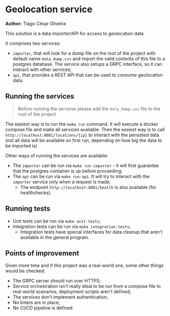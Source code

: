 # Geolocation service

**Author:** Tiago César Oliveira

This solution is a data importer/API for access to geolocation data.

It comprises two services:

- `importer`, that will look for a dump file on the root of the project with default name `data_dump.csv` and import the valid contents of this file to a postgres database. The service also setups a GRPC interface, so it can interact with other services;
- `api`, that provides a REST API that can be used to consume geolocation data.

## Running the services

> Before running the services please add the `data_dump.csv` file to the root of the project

The easiest way is to run the `make run` command. It will execute a docker compose file and make all services available. Then the easiest way is to call `http://localhost:8081/locations/{ip}` to interact with the persisted data (not all data will be available on first run, depending on how big the data to be imported is)

Other ways of running the services are available:
- The `importer` can be run via `make run-importer` - it will first guarantee that the postgres container is up before proceeding;
- The `api` can be run via `make run-api`. It will try to interact with the `importer` service only when a request is made;
  - The endpoint `http://localhost:8081/health` is also available (for healthchecks).

## Running tests

- Unit tests can be run via `make unit-tests`;
- Integration tests can be run via `make integration-tests`;
  - Integration tests have special interfaces for data cleanup that aren't available in the general program.

## Points of improvement

Given more time and if this project was a real-world one, some other things would be checked:

- The GRPC server should run over HTTPS;
- Service orchestration isn't really ideal to be run from a compose file to real-world scenarios; deployment scripts aren't defined;
- The services don't implement authentication;
- No linters are in place;
- No CI/CD pipeline is defined.